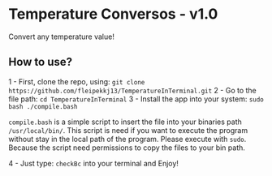 <h1>Temperature Conversos - v1.0</h1>
<p>Convert any temperature value!</p>

<h2>How to use?</h2>

1 - First, clone the repo, using: `git clone https://github.com/fleipekkj13/TemperatureInTerminal.git`
2 - Go to the file path: `cd TemperatureInTerminal`
3 - Install the app into your system: `sudo bash ./compile.bash`

`compile.bash` is a simple script to insert the file into your binaries path `/usr/local/bin/`. This script is need if you want to execute the program without stay in the local path of the program. Please execute with `sudo`. Because the script need permissions to copy the files to your bin path.

4 - Just type: `checkBc` into your terminal and Enjoy!
